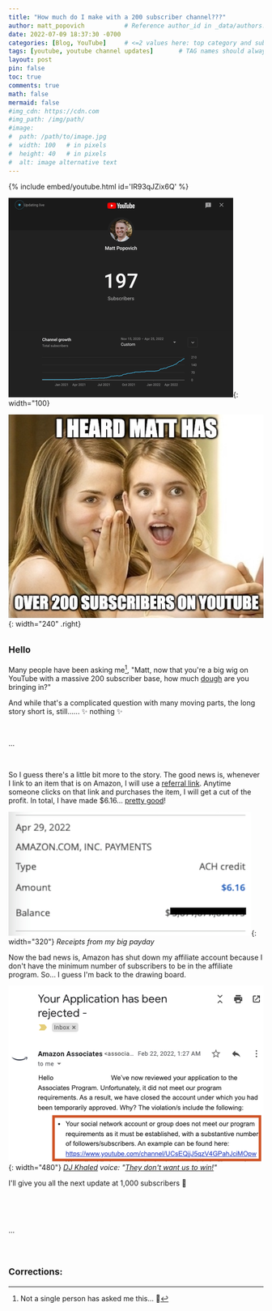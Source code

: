 ```yaml
---
title: "How much do I make with a 200 subscriber channel???"
author: matt_popovich           # Reference author_id in _data/authors.yml
date: 2022-07-09 18:37:30 -0700
categories: [Blog, YouTube]     # <=2 values here: top category and sub category
tags: [youtube, youtube channel updates]       # TAG names should always be lowercase
layout: post
pin: false
toc: true
comments: true
math: false
mermaid: false
#img_cdn: https://cdn.com
#img_path: /img/path/
#image:
#  path: /path/to/image.jpg
#  width: 100   # in pixels
#  height: 40   # in pixels
#  alt: image alternative text
---
```


{% include embed/youtube.html id='IR93qJZix6Q' %}

![GIF of my YouTube channel's live subscriber count hitting 200](/assets/img/posts/2022-07-09-how-much-do-i-make-with-a-200-subscriber-channel/200subscribers-live-count_444.gif){: width="100}

![Girls gossiping over Matt having a 200 subscriber YouTube channel](/assets/img/posts/2022-07-09-how-much-do-i-make-with-a-200-subscriber-channel/jojo-whispering-to-surprised-emma-roberts-memed.jpg){: width="240" .right}

## <small>Hello</small>

Many people have been asking me[^correction], "Matt, now that you're a big wig on YouTube with a massive 200 subscriber base, how much [dough](https://www.urbandictionary.com/define.php?term=dough) are you bringing in?"

And while that's a complicated question with many moving parts, the long story short is, still...... ✨ nothing ✨

&nbsp;

...

&nbsp;

So I guess there's a little bit more to the story. The good news is, whenever I link to an item that is on Amazon, I will use a [referral link](https://amzn.to/3ynaBva). Anytime someone clicks on that link and purchases the item, I will get a cut of the profit. In total, I have made $6.16... [pretty good](https://youtu.be/Yas39c-RNzk?t=11)!

![Receipt of my $6.16 in earnings from Amazon's affiliate program](/assets/img/posts/2022-07-09-how-much-do-i-make-with-a-200-subscriber-channel/200-subscriber-affiliate-earnings.jpg){: width="320"} *Receipts from my big payday*

Now the bad news is, Amazon has shut down my affiliate account because I don't have the minimum number of subscribers to be in the affiliate program. So... I guess I'm back to the drawing board.

![Receipt of getting rejected from Amazon's affiliate program](/assets/img/posts/2022-07-09-how-much-do-i-make-with-a-200-subscriber-channel/rejected-from-amazon-affiliates.png){: width="480"} *[DJ Khaled](https://youtu.be/zHqujeBeCDA?t=51) voice: "[They don't want us to win!](https://www.instagram.com/p/_aDaEMLu4n/)"*

I'll give you all the next update at 1,000 subscribers 🤞

&nbsp;

<!-- I could not find Trafis Loafman - Empires anywhere to embed easily :(

<div style="text-align:center">
<iframe
src="https://open.spotify.com/embed/track/29gVTYMqXVV47mrY4qkm4b"
width="300" height="380" frameborder="0"
allowtransparency="true"
allow="encrypted-media">
</iframe>
</div>

-->

&nbsp;

...

&nbsp;

## <small>Corrections:</small>

[^correction]: Not a single person has asked me this... 🥺

